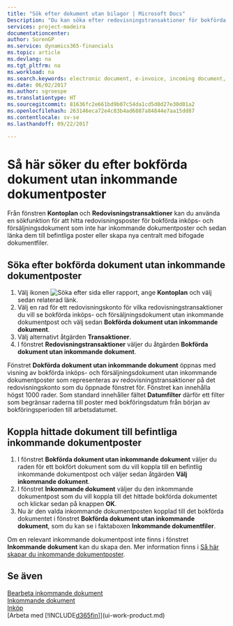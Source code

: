 ```yaml
---
title: "Sök efter dokument utan bilagor | Microsoft Docs"
Description: "Du kan söka efter redovisningstransaktioner för bokförda inköps- och försäljningsdokument som inte har inkommande elektroniska dokument, till exempel importerade fakturor."
services: project-madeira
documentationcenter: 
author: SorenGP
ms.service: dynamics365-financials
ms.topic: article
ms.devlang: na
ms.tgt_pltfrm: na
ms.workload: na
ms.search.keywords: electronic document, e-invoice, incoming document, OCR, ecommerce, document exchange, import invoice
ms.date: 06/02/2017
ms.author: sgroespe
ms.translationtype: HT
ms.sourcegitcommit: 81636fc2e661bd9b07c54da1cd5d0d27e30d01a2
ms.openlocfilehash: 263146eca72e4c83b4ad6887a84844e7aa15dd87
ms.contentlocale: sv-se
ms.lasthandoff: 09/22/2017

---
```

# <a name="how-to-find-posted-documents-without-incoming-document-records"></a>Så här söker du efter bokförda dokument utan inkommande dokumentposter
Från fönstren **Kontoplan** och **Redovisningstransaktioner** kan du använda en sökfunktion för att hitta redovisningsposter för bokförda inköps- och försäljningsdokument som inte har inkommande dokumentposter och sedan länka dem till befintliga poster eller skapa nya centralt med bifogade dokumentfiler.

## <a name="to-find-posted-documents-without-incoming-document-records"></a>Söka efter bokförda dokument utan inkommande dokumentposter
1. Välj ikonen ![Söka efter sida eller rapport](media/ui-search/search_small.png "ikonen Söka efter sida eller rapport"), ange **Kontoplan** och välj sedan relaterad länk.
2. Välj en rad för ett redovisningskonto för vilka redovisningstransaktioner du vill se bokförda inköps- och försäljningsdokument utan inkommande dokumentpost och välj sedan **Bokförda dokument utan inkommande dokument**.
3. Välj alternativt åtgärden **Transaktioner**.
4. I fönstret **Redovisningstransaktioner** väljer du åtgärden **Bokförda dokument utan inkommande dokument**.

Fönstret **Dokförda dokument utan inkommande dokument** öppnas med visning av bokförda inköps- och försäljningsdokument utan inkommande dokumentposter som representeras av redovisningstransaktioner på det redovisningskonto som du öppnade fönstret för. Fönstret kan innehålla högst 1000 rader. Som standard innehåller fältet **Datumfilter** därför ett filter som begränsar raderna till poster med bokföringsdatum från början av bokföringsperioden till arbetsdatumet.

## <a name="to-connect-found-documents-to-existing-incoming-document-records"></a>Koppla hittade dokument till befintliga inkommande dokumentposter
1. I fönstret **Bokförda dokument utan inkommande dokument** väljer du raden för ett bokfört dokument som du vill koppla till en befintlig inkommande dokumentpost och väljer sedan åtgärden **Välj inkommande dokument**.
2. I fönstret **Inkommande dokument** väljer du den inkommande dokumentpost som du vill koppla till det hittade bokförda dokumentet och klickar sedan på knappen **OK**.
3. Nu är den valda inkommande dokumentposten kopplad till det bokförda dokumentet i fönstret **Bokförda dokument utan inkommande dokument**, som du kan se i faktaboxen **Inkommande dokumentfiler**.

Om en relevant inkommande dokumentpost inte finns i fönstret **Inkommande dokument** kan du skapa den. Mer information finns i [Så här skapar du inkommande dokumentposter](across-how-create-income-document-records.md).

## <a name="see-also"></a>Se även
[Bearbeta inkommande dokument](across-process-income-documents.md)  
[Inkommande dokument](across-income-documents.md)  
[Inköp](purchasing-manage-purchasing.md)  
[Arbeta med [!INCLUDE[d365fin](includes/d365fin_md.md)]](ui-work-product.md)

